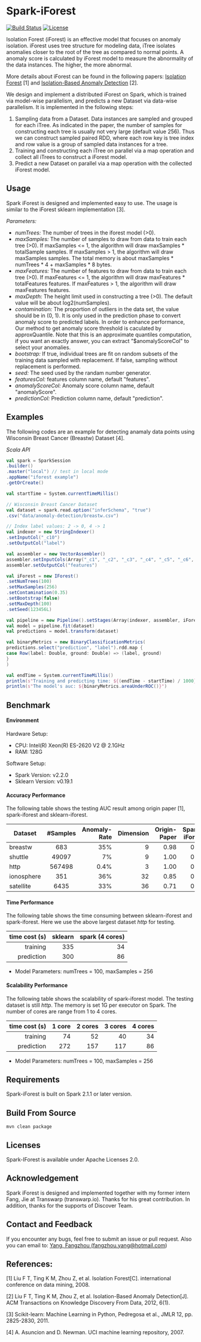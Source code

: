 # Spark-iForest
[![Build Status](https://travis-ci.org/titicaca/spark-iforest.svg?branch=master)](https://travis-ci.org/titicaca/spark-iforest)
[![License](https://img.shields.io/badge/License-Apache%202.0-blue.svg)](https://opensource.org/licenses/Apache-2.0)


Isolation Forest (iForest) is an effective model that focuses on anomaly isolation. 
iForest uses tree structure for modeling data, iTree isolates anomalies closer to the root of the tree as compared to normal points. 
A anomaly score is calculated by iForest model to measure the abnormality of the data instances. The higher, the more abnormal.

More details about iForest can be found in the following papers: 
<a href="https://dl.acm.org/citation.cfm?id=1511387">Isolation Forest</a> [1] 
and <a href="https://dl.acm.org/citation.cfm?id=2133363">Isolation-Based Anomaly Detection</a> [2].

We design and implement a distributed iForest on Spark, which is trained via model-wise parallelism, and predicts a new Dataset via data-wise parallelism. 
It is implemented in the following steps:
  1. Sampling data from a Dataset. Data instances are sampled and grouped for each iTree. 
  As indicated in the paper, the number of samples for constructing each tree is usually not very large (default value 256). 
  Thus we can construct sampled paired RDD, where each row key is tree index and row value is a group of sampled data instances for a tree.
  1. Training and constructing each iTree on parallel via a map operation and collect all iTrees to construct a iForest model.
  1. Predict a new Dataset on parallel via a map operation with the collected iForest model.

## Usage

Spark iForest is designed and implemented easy to use. The usage is similar to the iForest sklearn implementation [3]. 

*Parameters:*

- *numTrees:* The number of trees in the iforest model (>0).
- *maxSamples:* The number of samples to draw from data to train each tree (>0).
If maxSamples <= 1, the algorithm will draw maxSamples * totalSample samples.
If maxSamples > 1, the algorithm will draw maxSamples samples.
The total memory is about maxSamples * numTrees * 4 + maxSamples * 8 bytes.
- *maxFeatures:* The number of features to draw from data to train each tree (>0).
If maxFeatures <= 1, the algorithm will draw maxFeatures * totalFeatures features.
If maxFeatures > 1, the algorithm will draw maxFeatures features.
- *maxDepth:* The height limit used in constructing a tree (>0).
The default value will be about log2(numSamples).
- *contamination:* The proportion of outliers in the data set, the value should be in (0, 1).
It is only used in the prediction phase to convert anomaly score to predicted labels. 
In order to enhance performance, Our method to get anomaly score threshold is caculated by approxQuantile.
Note that this is an approximate quantiles computation, if you want an exactly answer,
you can extract ”$anomalyScoreCol" to select your anomalies.
- *bootstrap:* If true, individual trees are fit on random subsets of the training data sampled with replacement.
If false, sampling without replacement is performed.
- *seed:* The seed used by the randam number generator.
- *featuresCol:* features column name, default "features".
- *anomalyScoreCol:* Anomaly score column name, default "anomalyScore".
- *predictionCol:* Prediction column name, default "prediction".



## Examples

The following codes are an example for detecting anamaly data points using 
Wisconsin Breast Cancer (Breastw) Dataset [4].

*Scala API* 
```scala
val spark = SparkSession
.builder()
.master("local") // test in local mode
.appName("iforest example")
.getOrCreate()

val startTime = System.currentTimeMillis()

// Wisconsin Breast Cancer Dataset
val dataset = spark.read.option("inferSchema", "true")
.csv("data/anomaly-detection/breastw.csv")

// Index label values: 2 -> 0, 4 -> 1
val indexer = new StringIndexer()
.setInputCol("_c10")
.setOutputCol("label")

val assembler = new VectorAssembler()
assembler.setInputCols(Array("_c1", "_c2", "_c3", "_c4", "_c5", "_c6", "_c7", "_c8", "_c9"))
assembler.setOutputCol("features")

val iForest = new IForest()
.setNumTrees(100)
.setMaxSamples(256)
.setContamination(0.35)
.setBootstrap(false)
.setMaxDepth(100)
.setSeed(123456L)

val pipeline = new Pipeline().setStages(Array(indexer, assembler, iForest))
val model = pipeline.fit(dataset)
val predictions = model.transform(dataset)

val binaryMetrics = new BinaryClassificationMetrics(
predictions.select("prediction", "label").rdd.map {
case Row(label: Double, ground: Double) => (label, ground)
}
)

val endTime = System.currentTimeMillis()
println(s"Training and predicting time: ${(endTime - startTime) / 1000} seconds.")
println(s"The model's auc: ${binaryMetrics.areaUnderROC()}")
```

## Benchmark

#### Environment

Hardware Setup:
- CPU: Intel(R) Xeon(R) ES-2620 V2 @ 2.1GHz
- RAM: 128G

Software Setup:
- Spark Version: v2.2.0
- Sklearn Version: v0.19.1


#### Accuracy Performance

The following table shows the testing AUC result among origin paper [1], spark-iforest and sklearn-iforest.


| Dataset   | #Samples | Anomaly-Rate | Dimension | Origin-Paper | Spark-iForest | Sklearn-iForest |
| ----------|:---------:| -----------:| ---------:| ------------:| -------------:| ---------------:|
| breastw   | 683       | 35%         | 9         | 0.98         | 0.96          | 0.94            |
| shuttle   | 49097     | 7%          | 9         | 1.00         | 0.89          | 0.95            |
| http      | 567498    | 0.4%        | 3         | 1.00         | 0.99          | 0.99            |
| ionosphere| 351       | 36%         | 32        | 0.85         | 0.65          | 0.71            |
| satellite | 6435      | 33%         | 36        | 0.71         | 0.60          | 0.68            |


#### Time Performance

The following table shows the time consuming between sklearn-iforest and spark-iforest.
Here we use the above largest dataset *http* for testing.

|time cost (s) | sklearn     | spark (4 cores) |
|-------------:| -----------:| ---------------:|
| training     | 335         | 34              |
| prediction   | 300         | 86              |

* Model Parameters: numTrees = 100, maxSamples = 256


#### Scalability Performance

The following table shows the scalability of spark-iforest model. The testing dataset is still *http*. 
The memory is set 1G per executor on Spark. The number of cores are range from 1 to 4 cores.    

|time cost (s) | 1 core      | 2 cores      | 3 cores      | 4 cores      |
|-------------:| -----------:| ------------:| ------------:| ------------:|
| training     | 74          | 52           | 40           | 34           |
| prediction   | 272         | 157          | 117          | 86           |

* Model Parameters: numTrees = 100, maxSamples = 256


## Requirements

Spark-iForest is built on Spark 2.1.1 or later version.

## Build From Source

`mvn clean package`

## Licenses

Spark-IForest is available under Apache Licenses 2.0.

## Acknowledgement

Spark iForest is designed and implemented together with my former intern Fang, Jie at Transwarp (transwarp.io). 
Thanks for his great contribution. In addition, thanks for the supports of Discover Team.

## Contact and Feedback

If you encounter any bugs, feel free to submit an issue or pull request. Also you can email to:
<a href="fangzhou.yang@hotmail.com">Yang, Fangzhou (fangzhou.yang@hotmail.com)</a>

## References:

[1] Liu F T, Ting K M, Zhou Z, et al. Isolation Forest[C]. international conference on data mining, 2008.

[2] Liu F T, Ting K M, Zhou Z, et al. Isolation-Based Anomaly Detection[J]. ACM Transactions on Knowledge Discovery From Data, 2012, 6(1).

[3] Scikit-learn: Machine Learning in Python, Pedregosa et al., JMLR 12, pp. 2825-2830, 2011.

[4] A. Asuncion and D. Newman. UCI machine learning repository, 2007.
